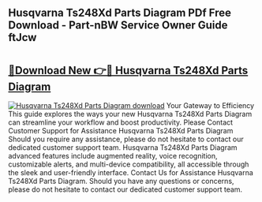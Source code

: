 ## Husqvarna Ts248Xd Parts Diagram PDf Free Download - Part-nBW Service Owner Guide ftJcw

# <h2><a href="http://dfp3giq.blite.top/?on=Husqvarna+Ts248Xd+Parts+Diagram">🔗Download New 👉🔴 Husqvarna Ts248Xd Parts Diagram</a></h2>

[![Husqvarna Ts248Xd Parts Diagram download](https://i.imgur.com/lujVjoI.png)](http://dfp3giq.blite.top/?on=Husqvarna+Ts248Xd+Parts+Diagram)
Your Gateway to Efficiency This guide explores the ways your new Husqvarna Ts248Xd Parts Diagram can streamline your workflow and boost productivity. Please Contact Customer Support for Assistance Husqvarna Ts248Xd Parts Diagram Should you require any assistance, please do not hesitate to contact our dedicated customer support team. Husqvarna Ts248Xd Parts Diagram advanced features include augmented reality, voice recognition, customizable alerts, and multi-device compatibility, all accessible through the sleek and user-friendly interface. Contact Us for Assistance Husqvarna Ts248Xd Parts Diagram. Should you have any questions or concerns, please do not hesitate to contact our dedicated customer support team.
